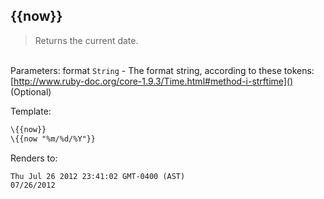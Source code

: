 ## \{{now}}

> Returns the current date.

<br>Parameters: format `String` - The format string, according to these tokens: [http://www.ruby-doc.org/core-1.9.3/Time.html#method-i-strftime]() (Optional)

Template:

```handlebars
\{{now}}
\{{now "%m/%d/%Y"}}
```

Renders to:

```
Thu Jul 26 2012 23:41:02 GMT-0400 (AST)
07/26/2012
```
